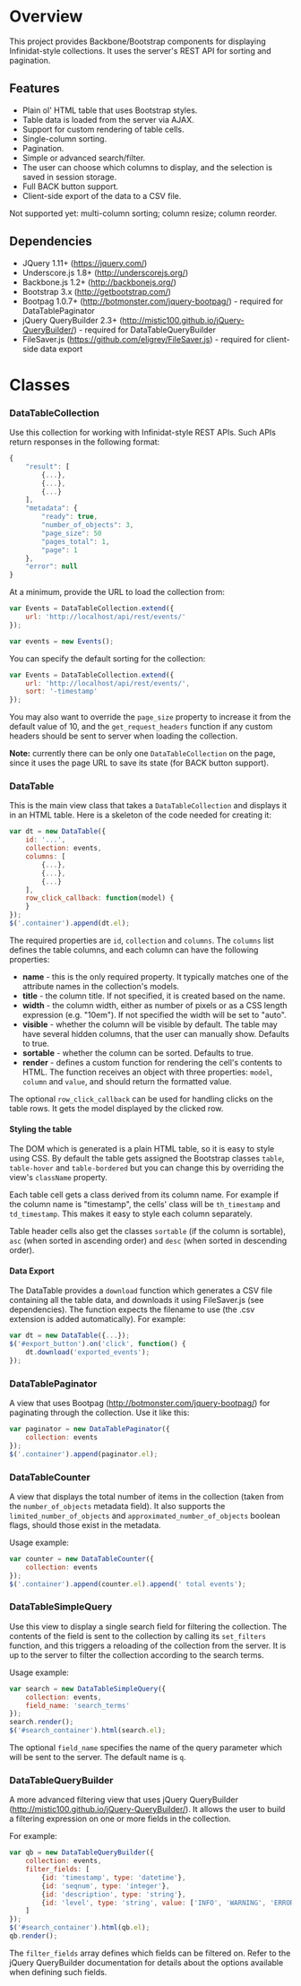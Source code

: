 Overview
========
This project provides Backbone/Bootstrap components for displaying Infinidat-style collections.
It uses the server's REST API for sorting and pagination.

Features
--------
* Plain ol' HTML table that uses Bootstrap styles.
* Table data is loaded from the server via AJAX.
* Support for custom rendering of table cells.
* Single-column sorting.
* Pagination.
* Simple or advanced search/filter.
* The user can choose which columns to display, and the selection is saved in session storage.
* Full BACK button support.
* Client-side export of the data to a CSV file.

Not supported yet: multi-column sorting; column resize; column reorder.

Dependencies
------------
* JQuery 1.11+ (https://jquery.com/)
* Underscore.js 1.8+ (http://underscorejs.org/)
* Backbone.js 1.2+ (http://backbonejs.org/)
* Bootstrap 3.x (http://getbootstrap.com/)
* Bootpag 1.0.7+ (http://botmonster.com/jquery-bootpag/) - required for DataTablePaginator
* jQuery QueryBuilder 2.3+ (http://mistic100.github.io/jQuery-QueryBuilder/) - required for DataTableQueryBuilder
* FileSaver.js (https://github.com/eligrey/FileSaver.js) - required for client-side data export

Classes
=======

### DataTableCollection

Use this collection for working with Infinidat-style REST APIs. Such APIs return responses in the following format:

```javascript
{
    "result": [
        {...},
        {...},
        {...}
    ],
    "metadata": {
        "ready": true,
        "number_of_objects": 3,
        "page_size": 50
        "pages_total": 1,
        "page": 1
    },
    "error": null
}
```

At a minimum, provide the URL to load the collection from:

```javascript
var Events = DataTableCollection.extend({
    url: 'http://localhost/api/rest/events/'
});

var events = new Events();
```

You can specify the default sorting for the collection:

```javascript
var Events = DataTableCollection.extend({
    url: 'http://localhost/api/rest/events/',
    sort: '-timestamp'
});
```

You may also want to override the `page_size` property to increase it from the default value of 10,
and the `get_request_headers` function if any custom headers should be sent to server when loading the collection.

**Note:** currently there can be only one `DataTableCollection` on the page, since it uses the page URL to save its state (for BACK button support).

### DataTable

This is the main view class that takes a `DataTableCollection` and displays it in an HTML table.
Here is a skeleton of the code needed for creating it:

```javascript
var dt = new DataTable({
    id: '...',
    collection: events,
    columns: [
        {...},
        {...},
        {...}
    ],
    row_click_callback: function(model) {
    }
});
$('.container').append(dt.el);
```

The required properties are `id`, `collection` and `columns`. The `columns` list defines the table columns,
and each column can have the following properties:

* **name** - this is the only required property. It typically matches one of the attribute names in the collection's models.
* **title** - the column title. If not specified, it is created based on the name.
* **width** - the column width, either as number of pixels or as a CSS length expression (e.g. "10em").
  If not specified the width will be set to "auto".
* **visible** - whether the column will be visible by default. The table may have several hidden columns,
  that the user can manually show. Defaults to true.
* **sortable** - whether the column can be sorted. Defaults to true.
* **render** - defines a custom function for rendering the cell's contents to HTML. The function receives an object with
  three properties: `model`, `column` and `value`, and should return the formatted value.

The optional `row_click_callback` can be used for handling clicks on the table rows.
It gets the model displayed by the clicked row.

#### Styling the table

The DOM which is generated is a plain HTML table, so it is easy to style using CSS.
By default the table gets assigned the Bootstrap classes `table`, `table-hover` and `table-bordered`
but you can change this by overriding the view's `className` property.

Each table cell gets a class derived from its column name. For example if the column name is "timestamp",
the cells' class will be `th_timestamp` and `td_timestamp`. This makes it easy to style each column separately.

Table header cells also get the classes `sortable` (if the column is sortable), `asc` (when sorted in ascending order)
and `desc` (when sorted in descending order).

#### Data Export

The DataTable provides a `download` function which generates a CSV file containing all the table data,
and downloads it using FileSaver.js (see dependencies). The function expects the filename to use (the .csv extension is added automatically). For example:

```javascript
var dt = new DataTable({...});
$('#export_button').on('click', function() {
    dt.download('exported_events');
});
```

### DataTablePaginator

A view that uses Bootpag (http://botmonster.com/jquery-bootpag/) for paginating through the collection.
Use it like this:

```javascript
var paginator = new DataTablePaginator({
    collection: events
});
$('.container').append(paginator.el);
```


### DataTableCounter

A view that displays the total number of items in the collection (taken from the `number_of_objects` metadata field).
It also supports the `limited_number_of_objects` and `approximated_number_of_objects` boolean flags, should those
exist in the metadata.

Usage example:
```javascript
var counter = new DataTableCounter({
    collection: events
});
$('.container').append(counter.el).append(' total events');
```


### DataTableSimpleQuery

Use this view to display a single search field for filtering the collection. The contents of the field is sent
to the collection by calling its `set_filters` function, and this triggers a reloading of the collection from the server. It is up to the server to filter the collection according to the search terms.

Usage example:
```javascript
var search = new DataTableSimpleQuery({
    collection: events,
    field_name: 'search_terms'
});
search.render();
$('#search_container').html(search.el);
```

The optional `field_name` specifies the name of the query parameter which will be sent to the server. The default name is `q`.

### DataTableQueryBuilder

A more advanced filtering view that uses jQuery QueryBuilder (http://mistic100.github.io/jQuery-QueryBuilder/).
It allows the user to build a filtering expression on one or more fields in the collection.

For example:
```javascript
var qb = new DataTableQueryBuilder({
    collection: events,
    filter_fields: [
        {id: 'timestamp', type: 'datetime'},
        {id: 'seqnum', type: 'integer'},
        {id: 'description', type: 'string'},
        {id: 'level', type: 'string', value: ['INFO', 'WARNING', 'ERROR'], input: 'radio'}
    ]
});
$('#search_container').html(qb.el);
qb.render();
```

The `filter_fields` array defines which fields can be filtered on. Refer to the jQuery QueryBuilder documentation
for details about the options available when defining such fields.
